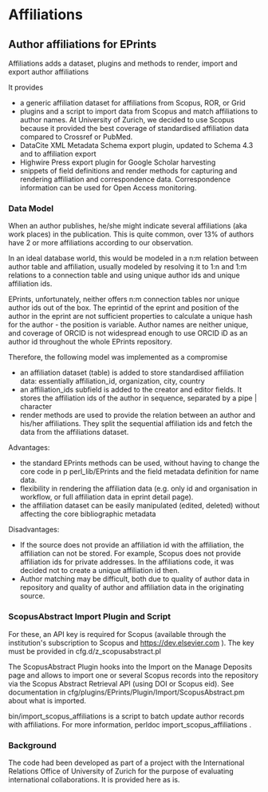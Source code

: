 # Affiliations

## Author affiliations for EPrints

Affiliations adds a dataset, plugins and methods to render, import and export author affiliations

It provides
- a generic affiliation dataset for affiliations from Scopus, ROR, or Grid
- plugins and a script to import data from Scopus and match affiliations to author names.
  At University of Zurich, we decided to use Scopus because it provided the best coverage
  of standardised affiliation data compared to Crossref or PubMed.
- DataCite XML Metadata Schema export plugin, updated to Schema 4.3 and to affiliation 
  export
- Highwire Press export plugin for Google Scholar harvesting
- snippets of field definitions and render methods for capturing and rendering affiliation
  and correspondence data. Correspondence information can be used for Open Access 
  monitoring.
    
### Data Model

When an author publishes, he/she might indicate several affiliations (aka work places) 
in the publication. This is quite common, over 13% of authors have 2 or more affiliations
according to our observation.

In an ideal database world, this would be modeled in a n:m relation between author table
and affiliation, usually modeled by resolving it to 1:n and 1:m relations to a connection
table and using unique author ids and unique affiliation ids.

EPrints, unfortunately, neither offers n:m connection tables nor unique author ids out of
the box. The eprintid of the eprint and position of the author in the eprint are not 
sufficient properties to calculate a unique hash for the author - the position is variable.
Author names are neither unique, and coverage of ORCID is not widespread enough to use 
ORCID iD as an author id throughout the whole EPrints repository.

Therefore, the following model was implemented as a compromise
- an affiliation dataset (table) is added to store standardised affiliation data: 
  essentially affiliation_id, organization, city, country
- an affiliation_ids subfield is added to the creator and editor fields. It stores the 
  affiliation ids of the author in sequence, separated by a pipe | character 
- render methods are used to provide the relation between an author and his/her 
  affiliations. They split the sequential affiliation ids and fetch the data from the 
  affiliations dataset.

Advantages:
- the standard EPrints methods can be used, without having to change the core code in p
  perl_lib/EPrints and the field metadata definition for name data.
- flexibility in rendering the affiliation data (e.g. only id and organisation in workflow,
  or full affiliation data in eprint detail page).
- the affiliation dataset can be easily manipulated (edited, deleted) without affecting 
  the core bibliographic metadata

Disadvantages:
- If the source does not provide an affiliation id with the affiliation, the affiliation 
  can not be stored. For example, Scopus does not provide affiliation ids for private 
  addresses.
  In the affiliations code, it was decided not to create a unique affiliation id then. 
- Author matching may be difficult, both due to quality of author data in repository and 
  quality of author and affiliation data in the originating source.


### ScopusAbstract Import Plugin and Script

For these, an API key is required for Scopus (available through the institution's 
subscription to Scopus and https://dev.elsevier.com ). The key must be provided in
cfg.d/z_scopusabstract.pl

The ScopusAbstract Plugin hooks into the Import on the Manage Deposits page and allows to
import one or several Scopus records into the repository via the Scopus Abstract 
Retrieval API (using DOI or Scopus eid). See documentation in 
cfg/plugins/EPrints/Plugin/Import/ScopusAbstract.pm about what is imported.

bin/import_scopus_affiliations is a script to batch update author records with 
affiliations. For more information, perldoc import_scopus_affiliations .


### Background

The code had been developed as part of a project with the International Relations Office 
of University of Zurich for the purpose of evaluating international collaborations. 
It is provided here as is.